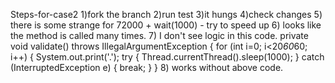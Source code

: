 Steps-for-case2
1)fork the branch
2)run test
3)it hungs
4)check changes
5) there is some strange for 72000 + wait(1000) - try to speed up
6) looks like the method is called many times. 
7) I don't see logic in this code.
private void validate() throws IllegalArgumentException {
        for (int i=0; i<20*60*60; i++) {
            System.out.print('.');
            try {
                Thread.currentThread().sleep(1000);
            } catch (InterruptedException e) {
                break;
            }
        }
8) works without above code.
